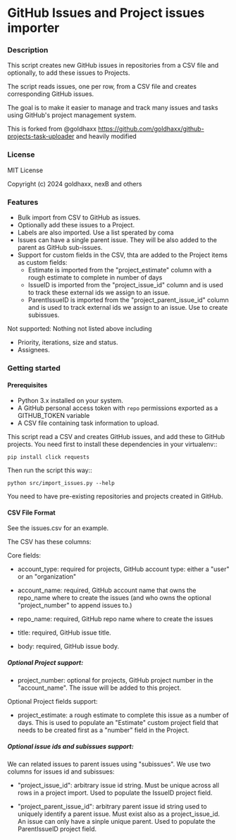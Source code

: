 # GitHub Issues and Project issues importer

### Description

This script creates new GitHub issues in repositories from a CSV file
and optionally, to add these issues to Projects.

The script reads issues, one per row, from a CSV file and creates corresponding GitHub issues.

The goal is to make it easier to manage and track many issues and tasks using GitHub's project
management system.

This is forked from @goldhaxx https://github.com/goldhaxx/github-projects-task-uploader and
heavily modified

### License

MIT License

Copyright (c) 2024 goldhaxx, nexB and others


### Features

- Bulk import from CSV to GitHub as issues.
- Optionally add these issues to a Project.
- Labels are also imported. Use a list sperated by coma 
- Issues can have a single parent issue. They will be also added to the parent as GitHub sub-issues.
- Support for custom fields in the CSV, thta are added to the Project items as custom fields:
  - Estimate is imported from the "project_estimate" column with a rough estimate to complete in
    number of days
  - IssueID is imported from the "project_issue_id" column and is used to track these external ids
    we assign to an issue.
  - ParentIssueID is imported from the "project_parent_issue_id" column and is used to track
    external ids we assign to an issue. Use to create subissues.
  
Not supported: Nothing not listed above including
- Priority, iterations, size and status.
- Assignees.

### Getting started

#### Prerequisites

- Python 3.x installed on your system.
- A GitHub personal access token with `repo` permissions exported as a GITHUB_TOKEN variable
- A CSV file containing task information to upload.

This script read a CSV and creates GitHub issues, and add these to GitHub projects.
You need first to install these dependencies in your virtualenv::

    pip install click requests

Then run the script this way::

    python src/import_issues.py --help

You need to have pre-existing repositories and projects created in GitHub.


#### CSV File Format

See the issues.csv for an example.

The CSV has these columns:

Core fields:
- account_type: required for projects, GitHub account type: either a "user" or an "organization"
- account_name: required, GitHub account name that owns the repo_name where to create the issues
  (and who owns the optional "project_number" to append issues to.)
- repo_name: required, GitHub repo name where to create the issues

- title: required, GitHub issue title.
- body: required, GitHub issue body.


##### Optional Project support:

- project_number: optional for projects, GitHub project number in the "account_name". The issue
  will be added to this project.

Optional Project fields support:

- project_estimate: a rough estimate to complete this issue as a number of days.
  This is used to populate an "Estimate" custom project field that needs to be created first as
  a "number" field in the Project.

##### Optional issue ids and subissues support:

We can related issues to parent issues using "subissues". We use two columns for issues id and subissues:

- "project_issue_id": arbitrary issue id string. Must be unique across all rows in a project import.
  Used to populate the IssueID project field.

- "project_parent_issue_id": arbitrary parent issue id string used to uniquely identify a parent issue.
  Must exist also as a project_issue_id. An issue can only have a sinple unique parent.
  Used to populate the ParentIssueID project field.
